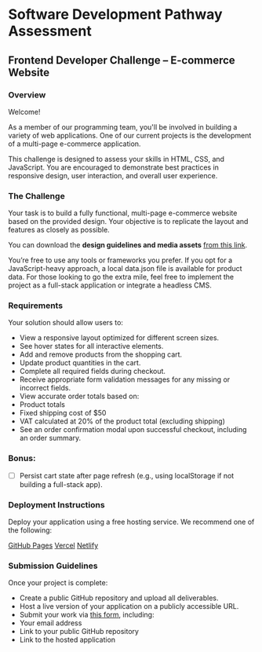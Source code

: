 # Software Development Pathway Assessment

## Frontend Developer Challenge – E-commerce Website

### Overview

Welcome!

As a member of our programming team, you'll be involved in building a variety of web applications. One of our current projects is the development of a multi-page e-commerce application.

This challenge is designed to assess your skills in HTML, CSS, and JavaScript. You are encouraged to demonstrate best practices in responsive design, user interaction, and overall user experience.

### The Challenge

Your task is to build a fully functional, multi-page e-commerce website based on the provided design. Your objective is to replicate the layout and features as closely as possible.

You can download the **design guidelines and media assets** [from this link](https://limewire.com/d/2DSrt#NvmhgpIiu2).

You’re free to use any tools or frameworks you prefer. If you opt for a JavaScript-heavy approach, a local data.json file is available for product data. For those looking to go the extra mile, feel free to implement the project as a full-stack application or integrate a headless CMS.

### Requirements

Your solution should allow users to:

- View a responsive layout optimized for different screen sizes.
- See hover states for all interactive elements.
- Add and remove products from the shopping cart.
- Update product quantities in the cart.
- Complete all required fields during checkout.
- Receive appropriate form validation messages for any missing or incorrect fields.
- View accurate order totals based on:
- Product totals
- Fixed shipping cost of $50
- VAT calculated at 20% of the product total (excluding shipping)
- See an order confirmation modal upon successful checkout, including an order summary.

### Bonus:

- [ ] Persist cart state after page refresh (e.g., using localStorage if not building a full-stack app).

### Deployment Instructions

Deploy your application using a free hosting service. We recommend one of the following:

[GitHub Pages](https://pages.github.com/)
[Vercel](https://vercel.com/)
[Netlify](https://www.netlify.com/)

### Submission Guidelines

Once your project is complete:

- Create a public GitHub repository and upload all deliverables.
- Host a live version of your application on a publicly accessible URL.
- Submit your work via [this form](https://www.azubiafrica.org/software-submission), including:
- Your email address
- Link to your public GitHub repository
- Link to the hosted application
